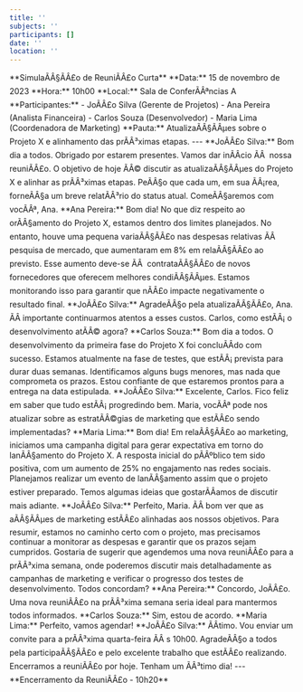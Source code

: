 ```yaml
---
title: ''
subjects: ''
participants: []
date: ''
location: ''
---
```

\*\*SimulaÃÂ§ÃÂ£o de ReuniÃÂ£o Curta\*\*
\*\*Data:\*\* 15 de novembro de 2023
\*\*Hora:\*\* 10h00
\*\*Local:\*\* Sala de ConferÃÂªncias A
\*\*Participantes:\*\*
\- JoÃÂ£o Silva \(Gerente de Projetos\)
\- Ana Pereira \(Analista Financeira\)
\- Carlos Souza \(Desenvolvedor\)
\- Maria Lima \(Coordenadora de Marketing\)
\*\*Pauta:\*\* AtualizaÃÂ§ÃÂµes sobre o Projeto X e alinhamento das prÃÂ³ximas etapas.
\-\-\-
\*\*JoÃÂ£o Silva:\*\* Bom dia a todos. Obrigado por estarem presentes. Vamos dar inÃÂ­cio ÃÂ  nossa reuniÃÂ£o. O objetivo de hoje ÃÂ© discutir as atualizaÃÂ§ÃÂµes do Projeto X e alinhar as prÃÂ³ximas etapas. PeÃÂ§o que cada um, em sua ÃÂ¡rea, forneÃÂ§a um breve relatÃÂ³rio do status atual. ComeÃÂ§aremos com vocÃÂª, Ana.
\*\*Ana Pereira:\*\* Bom dia! No que diz respeito ao orÃÂ§amento do Projeto X, estamos dentro dos limites planejados. No entanto, houve uma pequena variaÃÂ§ÃÂ£o nas despesas relativas ÃÂ  pesquisa de mercado, que aumentaram em 8% em relaÃÂ§ÃÂ£o ao previsto. Esse aumento deve-se ÃÂ  contrataÃÂ§ÃÂ£o de novos fornecedores que oferecem melhores condiÃÂ§ÃÂµes. Estamos monitorando isso para garantir que nÃÂ£o impacte negativamente o resultado final.
\*\*JoÃÂ£o Silva:\*\* AgradeÃÂ§o pela atualizaÃÂ§ÃÂ£o, Ana. ÃÂ importante continuarmos atentos a esses custos. Carlos, como estÃÂ¡ o desenvolvimento atÃÂ© agora?
\*\*Carlos Souza:\*\* Bom dia a todos. O desenvolvimento da primeira fase do Projeto X foi concluÃÂ­do com sucesso. Estamos atualmente na fase de testes, que estÃÂ¡ prevista para durar duas semanas. Identificamos alguns bugs menores, mas nada que comprometa os prazos. Estou confiante de que estaremos prontos para a entrega na data estipulada.
\*\*JoÃÂ£o Silva:\*\* Excelente, Carlos. Fico feliz em saber que tudo estÃÂ¡ progredindo bem. Maria, vocÃÂª pode nos atualizar sobre as estratÃÂ©gias de marketing que estÃÂ£o sendo implementadas?
\*\*Maria Lima:\*\* Bom dia! Em relaÃÂ§ÃÂ£o ao marketing, iniciamos uma campanha digital para gerar expectativa em torno do lanÃÂ§amento do Projeto X. A resposta inicial do pÃÂºblico tem sido positiva, com um aumento de 25% no engajamento nas redes sociais. Planejamos realizar um evento de lanÃÂ§amento assim que o projeto estiver preparado. Temos algumas ideias que gostarÃÂ­amos de discutir mais adiante.
\*\*JoÃÂ£o Silva:\*\* Perfeito, Maria. ÃÂ bom ver que as aÃÂ§ÃÂµes de marketing estÃÂ£o alinhadas aos nossos objetivos. Para resumir, estamos no caminho certo com o projeto, mas precisamos continuar a monitorar as despesas e garantir que os prazos sejam cumpridos.
Gostaria de sugerir que agendemos uma nova reuniÃÂ£o para a prÃÂ³xima semana, onde poderemos discutir mais detalhadamente as campanhas de marketing e verificar o progresso dos testes de desenvolvimento. Todos concordam?
\*\*Ana Pereira:\*\* Concordo, JoÃÂ£o. Uma nova reuniÃÂ£o na prÃÂ³xima semana seria ideal para mantermos todos informados.
\*\*Carlos Souza:\*\* Sim, estou de acordo.
\*\*Maria Lima:\*\* Perfeito, vamos agendar!
\*\*JoÃÂ£o Silva:\*\* ÃÂtimo. Vou enviar um convite para a prÃÂ³xima quarta-feira ÃÂ s 10h00. AgradeÃÂ§o a todos pela participaÃÂ§ÃÂ£o e pelo excelente trabalho que estÃÂ£o realizando. Encerramos a reuniÃÂ£o por hoje. Tenham um ÃÂ³timo dia!
\-\-\-
\*\*Encerramento da ReuniÃÂ£o - 10h20\*\*